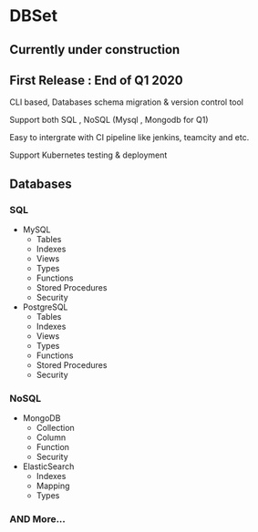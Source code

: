 # DBSet
## Currently under construction 
## First Release : End of Q1 2020 
 
CLI based, Databases schema migration & version control tool

Support both SQL , NoSQL (Mysql , Mongodb for Q1)

Easy to intergrate with CI pipeline like jenkins, teamcity and etc.

Support Kubernetes testing & deployment

## Databases
### SQL 
  * MySQL
    * Tables
    * Indexes
    * Views
    * Types
    * Functions
    * Stored Procedures
    * Security
  * PostgreSQL
    * Tables
    * Indexes
    * Views
    * Types
    * Functions
    * Stored Procedures
    * Security

### NoSQL
  * MongoDB
    * Collection
    * Column
    * Function
    * Security
  * ElasticSearch
    * Indexes
    * Mapping
    * Types
    
### AND More...



